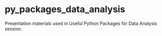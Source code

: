 # py_packages_data_analysis
Presentation materials used in Useful Python Packages for Data Analysis session. 
